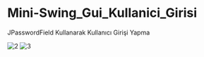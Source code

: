 # Mini-Swing_Gui_Kullanici_Girisi
JPasswordField Kullanarak Kullanıcı Girişi Yapma

![2](https://user-images.githubusercontent.com/48295407/152641152-8964d24c-c0af-48f8-bd80-082c5241b21f.PNG)
![3](https://user-images.githubusercontent.com/48295407/152641154-bd8728d0-8438-42c7-a04d-a6098e502776.PNG)
